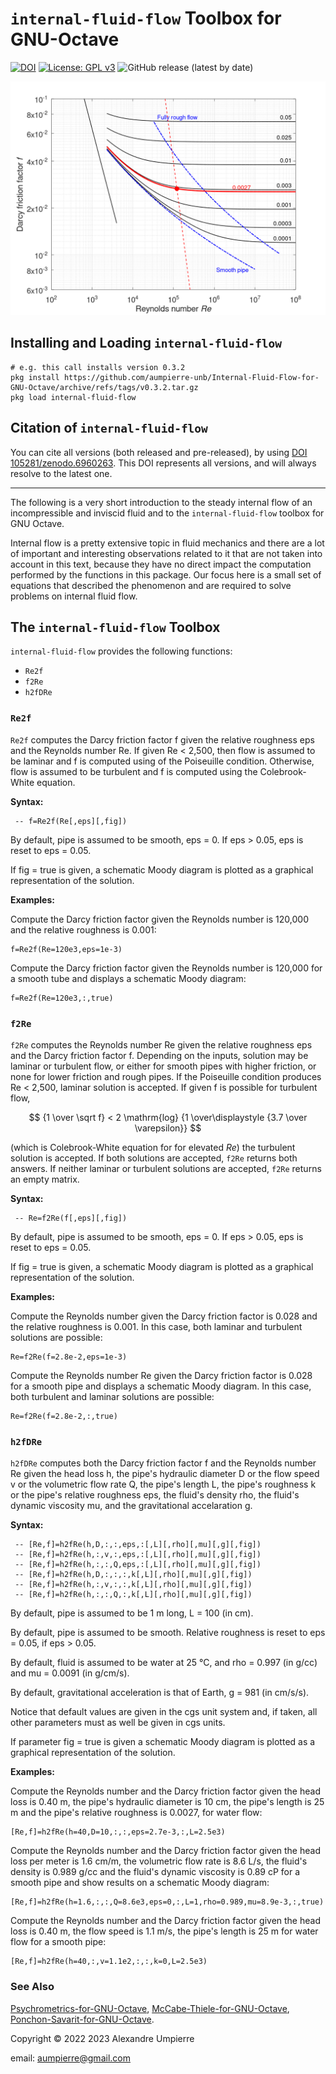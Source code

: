 # `internal-fluid-flow` Toolbox for GNU-Octave

[![DOI](https://zenodo.org/badge/509427410.svg)](https://zenodo.org/badge/latestdoi/509427410)
[![License: GPL v3](https://img.shields.io/badge/License-GPLv3-blue.svg)](https://www.gnu.org/licenses/gpl-3.0)
![GitHub release (latest by date)](https://img.shields.io/github/v/release/aumpierre-unb/Internal-Fluid-Flow-for-GNU-Octave)

![Illustrative graphical output](https://github.com/aumpierre-unb/Internal-Fluid-Flow-for-GNU-Octave/blob/main/pics/D2fRe.png "Example of graphical output")

## Installing and Loading `internal-fluid-flow`

```dotnetcli
# e.g. this call installs version 0.3.2
pkg install https://github.com/aumpierre-unb/Internal-Fluid-Flow-for-GNU-Octave/archive/refs/tags/v0.3.2.tar.gz
pkg load internal-fluid-flow
```

## Citation of `internal-fluid-flow`

You can cite all versions (both released and pre-released), by using
[DOI 105281/zenodo.6960263](https://doi.org/10.5281/zenodo.6960263).
This DOI represents all versions, and will always resolve to the latest one.

<!--To cite the last released version, please check
https://zenodo.org/account/settings/github/repository/aumpierre-unb/Internal-Fluid-Flow-for-GNU-Octave.-->

---

The following is a very short introduction to the steady internal flow of an incompressible and inviscid fluid and to the `internal-fluid-flow` toolbox for GNU Octave.

Internal flow is a pretty extensive topic in fluid mechanics and there are a lot of important and interesting observations related to it that are not taken into account in this text, because they have no direct impact the computation performed by the functions in this package. Our focus here is a small set of equations that described the phenomenon and are required to solve problems on internal fluid flow.

## The `internal-fluid-flow` Toolbox

`internal-fluid-flow` provides the following functions:

- `Re2f`
- `f2Re`
- `h2fDRe`

### `Re2f`

`Re2f` computes the Darcy friction factor f given the relative roughness eps and the Reynolds number Re. If given Re < 2,500, then flow is assumed to be laminar and f is computed using of the Poiseuille condition. Otherwise, flow is assumed to be turbulent and f is computed using the Colebrook-White equation.

**Syntax:**

```dotnetcli
 -- f=Re2f(Re[,eps][,fig])
```

By default, pipe is assumed to be smooth, eps = 0. If eps > 0.05, eps is reset to eps = 0.05.

If fig = true is given, a schematic Moody diagram is plotted as a graphical representation of the solution.

**Examples:**

Compute the Darcy friction factor given the Reynolds number is 120,000 and the relative roughness is 0.001:

```dotnetcli
f=Re2f(Re=120e3,eps=1e-3)
```

Compute the Darcy friction factor given the Reynolds number is 120,000 for a smooth tube and displays a schematic Moody diagram:

```dotnetcli
f=Re2f(Re=120e3,:,true)
```

### `f2Re`

`f2Re` computes the Reynolds number Re given the relative roughness eps and the Darcy friction factor f. Depending on the inputs, solution may be laminar or turbulent flow, or either for smooth pipes with higher friction, or none for lower friction and rough pipes. If the Poiseuille condition produces Re < 2,500, laminar solution is accepted. If given f is possible for turbulent flow,

$$
{1 \over \sqrt f} < 2 \mathrm{log} {1 \over\displaystyle {3.7 \over \varepsilon}}
$$

(which is Colebrook-White equation for for elevated *Re*) the turbulent solution is accepted. If both solutions are accepted, `f2Re` returns both answers. If neither laminar or turbulent solutions are accepted, `f2Re` returns an empty matrix.

**Syntax:**

```dotnetcli
 -- Re=f2Re(f[,eps][,fig])
```

By default, pipe is assumed to be smooth, eps = 0. If eps > 0.05, eps is reset to eps = 0.05.

If fig = true is given, a schematic Moody diagram is plotted as a graphical representation of the solution.

**Examples:**

Compute the Reynolds number given the Darcy friction factor is 0.028 and the relative roughness is 0.001. In this case, both laminar and turbulent solutions are possible:

```dotnetcli
Re=f2Re(f=2.8e-2,eps=1e-3)
```

Compute the Reynolds number Re given the Darcy friction factor is 0.028 for a smooth pipe and displays a schematic Moody diagram. In this case, both turbulent and laminar solutions are possible:

```dotnetcli
Re=f2Re(f=2.8e-2,:,true)
```

### `h2fDRe`

`h2fDRe` computes both the Darcy friction factor f and the Reynolds number Re given the head loss h, the pipe's hydraulic diameter D or the flow speed v or the volumetric flow rate Q, the pipe's length L, the pipe's roughness k or the pipe's relative roughness eps, the fluid's density rho, the fluid's dynamic viscosity mu, and the gravitational accelaration g.

**Syntax:**

```dotnetcli
 -- [Re,f]=h2fRe(h,D,:,:,eps,:[,L][,rho][,mu][,g][,fig])
 -- [Re,f]=h2fRe(h,:,v,:,eps,:[,L][,rho][,mu][,g][,fig])
 -- [Re,f]=h2fRe(h,:,:,Q,eps,:[,L][,rho][,mu][,g][,fig])
 -- [Re,f]=h2fRe(h,D,:,:,:,k[,L][,rho][,mu][,g][,fig])
 -- [Re,f]=h2fRe(h,:,v,:,:,k[,L][,rho][,mu][,g][,fig])
 -- [Re,f]=h2fRe(h,:,:,Q,:,k[,L][,rho][,mu][,g][,fig])
```

By default, pipe is assumed to be 1 m long, L = 100 (in cm).

By default, pipe is assumed to be smooth. Relative roughness is reset to eps = 0.05, if eps > 0.05.

By default, fluid is assumed to be water at 25 °C, and
rho = 0.997 (in g/cc) and mu = 0.0091 (in g/cm/s).

By default, gravitational acceleration is that of Earth,
g = 981 (in cm/s/s).

Notice that default values are given in the cgs unit system and, if taken, all other parameters must as well be given in cgs units.

If parameter fig = true is given a schematic Moody diagram is plotted as a graphical representation of the solution.

**Examples:**

Compute the Reynolds number and the Darcy friction factor given the head loss is 0.40 m, the pipe's hydraulic diameter is 10 cm, the pipe's length is 25 m and the pipe's relative roughness is 0.0027, for water flow:

```dotnetcli
[Re,f]=h2fRe(h=40,D=10,:,:,eps=2.7e-3,:,L=2.5e3)
```

Compute the Reynolds number and the Darcy friction factor given the head loss per meter is 1.6 cm/m, the volumetric flow rate is 8.6 L/s, the fluid's density is 0.989 g/cc and the fluid's dynamic viscosity is 0.89 cP for a smooth pipe and show results on a schematic Moody diagram:

```dotnetcli
[Re,f]=h2fRe(h=1.6,:,:,Q=8.6e3,eps=0,:,L=1,rho=0.989,mu=8.9e-3,:,true)
```

Compute the Reynolds number and the Darcy friction factor given the head loss is 0.40 m, the flow speed is 1.1 m/s, the pipe's length is 25 m for water flow for a smooth pipe:

```dotnetcli
[Re,f]=h2fRe(h=40,:,v=1.1e2,:,:,k=0,L=2.5e3)
```

### See Also

[Psychrometrics-for-GNU-Octave](https://github.com/aumpierre-unb/Psychrometrics-for-GNU-Octave),
[McCabe-Thiele-for-GNU-Octave](https://github.com/aumpierre-unb/McCabe-Thiele-for-GNU-Octave),
[Ponchon-Savarit-for-GNU-Octave](https://github.com/aumpierre-unb/Ponchon-Savarit-for-GNU-Octave).

Copyright &copy; 2022 2023 Alexandre Umpierre

email: aumpierre@gmail.com
